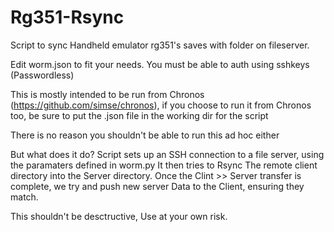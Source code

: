 # Rg351-Rsync

Script to sync Handheld emulator rg351's saves with folder on fileserver.

Edit worm.json to fit your needs. You must be able to auth using sshkeys (Passwordless)

This is mostly intended to be run from Chronos (https://github.com/simse/chronos), if you choose to run it from Chronos too, be sure to put the .json file in the working dir for the script

There is no reason you shouldn't be able to run this ad hoc either


But what does it do?
  Script sets up an SSH connection to a file server, using the paramaters defined in worm.py
  It then tries to Rsync The remote client directory into the Server directory.
  Once the Clint >> Server transfer is complete, we try and push new server Data to the Client, ensuring they match.


This shouldn't be desctructive, Use at your own risk. 
